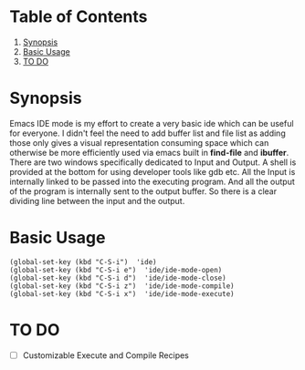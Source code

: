 
# Table of Contents

1.  [Synopsis](#org383492b)
2.  [Basic Usage](#org8551c66)
3.  [TO DO](#org2f81ffc)



<a id="org383492b"></a>

# Synopsis

Emacs IDE mode is my effort to create a very basic ide which can be useful for everyone. I didn't feel the need to add buffer list and file list as adding those only gives a visual representation consuming space which can otherwise be more efficiently used via emacs built in **find-file** and **ibuffer**. There are two windows specifically dedicated to Input and Output. A shell is provided at the bottom for using developer tools like gdb etc. 
<a id="org5f5e2ff"></a>
All the Input is internally linked to be passed into the executing program. And all the output of the program is internally sent to the output buffer. So there is a clear dividing line between the input and the output.


<a id="org8551c66"></a>

# Basic Usage

    (global-set-key (kbd "C-S-i")  'ide)
    (global-set-key (kbd "C-S-i e")  'ide/ide-mode-open)
    (global-set-key (kbd "C-S-i d")  'ide/ide-mode-close)
    (global-set-key (kbd "C-S-i z")  'ide/ide-mode-compile)
    (global-set-key (kbd "C-S-i x")  'ide/ide-mode-execute)


<a id="org2f81ffc"></a>

# TO DO

-   [ ] Customizable Execute and Compile Recipes

